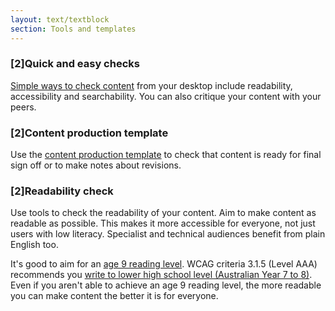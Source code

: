 ```yaml
---
layout: text/textblock
section: Tools and templates
---
```


### [2]Quick and easy checks
[Simple ways to check content](/creating-user-centred-content/testing-content/content-simple-checks/) from your desktop include readability, accessibility and searchability. You can also critique your content with your peers.

### [2]Content production template
Use the [content production template](../content-production-template) to check that content is ready for final sign off or to make notes about revisions.

### [2]Readability check
Use tools to check the readability of your content. Aim to make content as readable as possible. This makes it more accessible for everyone, not just users with low literacy. Specialist and technical audiences benefit from plain English too.

It's good to aim for an [age 9 reading level](https://guides.service.gov.au/content-guide/writing-style/#readability). WCAG criteria 3.1.5 (Level AAA) recommends you [write to lower high school level (Australian Year 7 to 8)](https://guides.service.gov.au/content-guide/accessibility-inclusivity/#wcag-2-0-for-content-authors). Even if you aren't able to achieve an age 9 reading level, the more readable you can make content the better it is for everyone.
